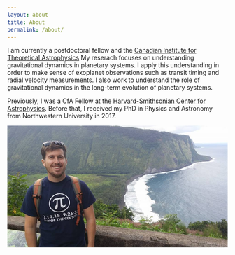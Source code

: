 ```yaml
---
layout: about
title: About
permalink: /about/
---
```




I am currently a postdoctoral fellow and the [Canadian Institute for Theoretical Astrophysics][cita]
My reserach focuses on understanding gravitational dynamics in planetary systems.
I apply this understanding in order to make sense of exoplanet observations such
as transit timing and radial velocity measurements. I also work to understand the 
role of gravitational dynamics in the long-term evolution of planetary systems.

Previously, I was a CfA Fellow at the [Harvard-Smithsonian Center for Astrophysics][cfa].
Before that, I received my PhD in Physics and Astronomy from Northwestern University in 2017.

![me]

[cita]: https://www.cita.utoronto.ca
[cfa]: https://www.cfa.harvard.edu
[me]: /assets/images/sam_hadden.jpg
